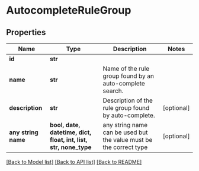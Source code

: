 # AutocompleteRuleGroup


## Properties
Name | Type | Description | Notes
------------ | ------------- | ------------- | -------------
**id** | **str** |  | 
**name** | **str** | Name of the rule group found by an auto-complete search. | 
**description** | **str** | Description of the rule group found by auto-complete. | [optional] 
**any string name** | **bool, date, datetime, dict, float, int, list, str, none_type** | any string name can be used but the value must be the correct type | [optional]

[[Back to Model list]](../README.md#documentation-for-models) [[Back to API list]](../README.md#documentation-for-api-endpoints) [[Back to README]](../README.md)


